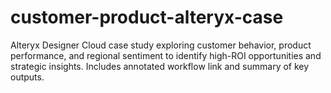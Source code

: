 # customer-product-alteryx-case
Alteryx Designer Cloud case study exploring customer behavior, product performance, and regional sentiment to identify high-ROI opportunities and strategic insights. Includes annotated workflow link and summary of key outputs.
